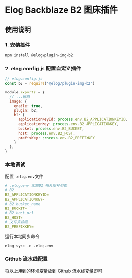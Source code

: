 # Elog Backblaze B2 图床插件
## 使用说明
### 1. 安装插件
```shell
npm install @elog/plugin-img-b2
```
### 2. elog.config.js 配置自定义插件
```javascript
// elog.config.js
const b2 = require('@elog/plugin-img-b2')

module.exports = {
  // ...省略
  image: {
    enable: true,
    plugin: b2,
    b2: {
      applicationKeyId: process.env.B2_APPLICATIONKEYID,
      applicationKey: process.env.B2_APPLICATIONKEY,
      bucket: process.env.B2_BUCKET,
      host: process.env.B2_HOST,
      prefixKey: process.env.B2_PREFIXKEY
    }
  },
}
````
### 本地调试
配置 `.elog.env`文件
```yml
# .elog.env 配置B2 相关账号参数
# B2
B2_APPLICATIONKEYID=
B2_APPLICATIONKEY=
# b2 bucket_name
B2_BUCKET=
# B2 host_url
B2_HOST=
# 文件夹前缀
B2_PREFIXKEY=
```
运行本地同步命令
```shell
elog sync -e .elog.env
```
### Github 流水线配置
将以上用到的环境变量放到 Github 流水线变量即可

